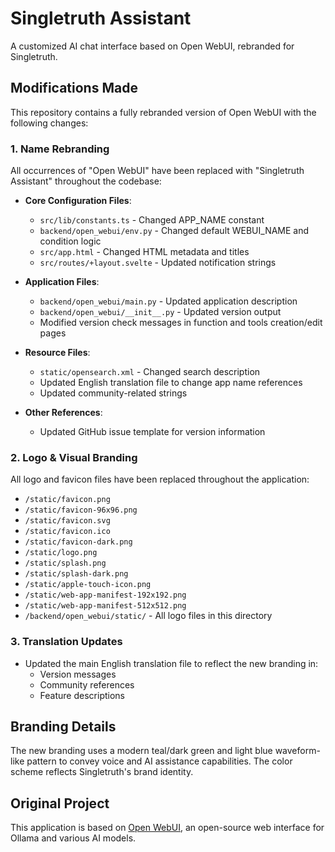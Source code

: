 # Singletruth Assistant

A customized AI chat interface based on Open WebUI, rebranded for Singletruth.

## Modifications Made

This repository contains a fully rebranded version of Open WebUI with the following changes:

### 1. Name Rebranding

All occurrences of "Open WebUI" have been replaced with "Singletruth Assistant" throughout the codebase:

- **Core Configuration Files**:
  - `src/lib/constants.ts` - Changed APP_NAME constant
  - `backend/open_webui/env.py` - Changed default WEBUI_NAME and condition logic
  - `src/app.html` - Changed HTML metadata and titles
  - `src/routes/+layout.svelte` - Updated notification strings

- **Application Files**:
  - `backend/open_webui/main.py` - Updated application description
  - `backend/open_webui/__init__.py` - Updated version output
  - Modified version check messages in function and tools creation/edit pages

- **Resource Files**:
  - `static/opensearch.xml` - Changed search description
  - Updated English translation file to change app name references
  - Updated community-related strings

- **Other References**:
  - Updated GitHub issue template for version information

### 2. Logo & Visual Branding

All logo and favicon files have been replaced throughout the application:

- `/static/favicon.png`
- `/static/favicon-96x96.png`
- `/static/favicon.svg`
- `/static/favicon.ico`
- `/static/favicon-dark.png`
- `/static/logo.png`
- `/static/splash.png`
- `/static/splash-dark.png`
- `/static/apple-touch-icon.png`
- `/static/web-app-manifest-192x192.png`
- `/static/web-app-manifest-512x512.png`
- `/backend/open_webui/static/` - All logo files in this directory

### 3. Translation Updates

- Updated the main English translation file to reflect the new branding in:
  - Version messages
  - Community references
  - Feature descriptions

## Branding Details

The new branding uses a modern teal/dark green and light blue waveform-like pattern to convey voice and AI assistance capabilities. The color scheme reflects Singletruth's brand identity.

## Original Project

This application is based on [Open WebUI](https://github.com/open-webui/open-webui), an open-source web interface for Ollama and various AI models.